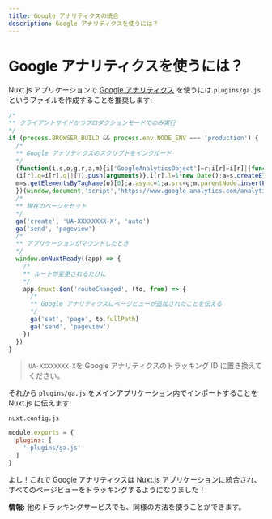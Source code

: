 ```yaml
---
title: Google アナリティクスの統合
description: Google アナリティクスを使うには？
---
```


<!-- title: Google Analytics Integration -->
<!-- description: How to use Google Analytics? -->

<!-- ## How to use Google Analytics? -->

# Google アナリティクスを使うには？

<!-- To use [Google Analytics](https://analytics.google.com/analytics/web/) with your nuxt.js application, we recommend to create a file `plugins/ga.js`: -->

Nuxt.js アプリケーションで [Google アナリティクス](https://analytics.google.com/analytics/web/) を使うには `plugins/ga.js` というファイルを作成することを推奨します:

<!-- ```js -->
<!-- /* -->
<!-- ** Only run on client-side and only in production mode -->
<!-- */ -->
<!-- if (process.BROWSER_BUILD && process.env.NODE_ENV === 'production') { -->
<!--   /* -->
<!--   ** Include Google Analytics Script -->
<!--   */ -->
<!--   (function(i,s,o,g,r,a,m){i['GoogleAnalyticsObject']=r;i[r]=i[r]||function(){ -->
<!--   (i[r].q=i[r].q||[]).push(arguments)},i[r].l=1*new Date();a=s.createElement(o), -->
<!--   m=s.getElementsByTagName(o)[0];a.async=1;a.src=g;m.parentNode.insertBefore(a,m) -->
<!--   })(window,document,'script','https://www.google-analytics.com/analytics.js','ga'); -->
<!--   /* -->
<!--   ** Set the current page -->
<!--   */ -->
<!--   ga('create', 'UA-XXXXXXXX-X', 'auto') -->
<!--   ga('send', 'pageview') -->
<!--   /* -->
<!--   ** When the app is mounted -->
<!--   */ -->
<!--   window.onNuxtReady((app) => { -->
<!--     /* -->
<!--     ** Every time the route changes -->
<!--     */ -->
<!--     app.$nuxt.$on('routeChanged', (to, from) => { -->
<!--       /* -->
<!--       ** We tell Google Analytic to add a page view -->
<!--       */ -->
<!--       ga('set', 'page', to.fullPath) -->
<!--       ga('send', 'pageview') -->
<!--     }) -->
<!--   }) -->
<!-- } -->
<!-- ``` -->

```js
/*
** クライアントサイドかつプロダクションモードでのみ実行
*/
if (process.BROWSER_BUILD && process.env.NODE_ENV === 'production') {
  /*
  ** Google アナリティクスのスクリプトをインクルード
  */
  (function(i,s,o,g,r,a,m){i['GoogleAnalyticsObject']=r;i[r]=i[r]||function(){
  (i[r].q=i[r].q||[]).push(arguments)},i[r].l=1*new Date();a=s.createElement(o),
  m=s.getElementsByTagName(o)[0];a.async=1;a.src=g;m.parentNode.insertBefore(a,m)
  })(window,document,'script','https://www.google-analytics.com/analytics.js','ga');
  /*
  ** 現在のページをセット
  */
  ga('create', 'UA-XXXXXXXX-X', 'auto')
  ga('send', 'pageview')
  /*
  ** アプリケーションがマウントしたとき
  */
  window.onNuxtReady((app) => {
    /*
    ** ルートが変更されるたびに
    */
    app.$nuxt.$on('routeChanged', (to, from) => {
      /*
      ** Google アナリティクスにページビューが追加されたことを伝える
      */
      ga('set', 'page', to.fullPath)
      ga('send', 'pageview')
    })
  })
}
```

<!-- \> Replace `UA-XXXXXXXX-X` by your Google Analytics tracking ID. -->

> `UA-XXXXXXXX-X`を Google アナリティクスのトラッキング ID に置き換えてください。

<!-- Then, we tell nuxt.js to import it in our main application: -->

それから `plugins/ga.js` をメインアプリケーション内でインポートすることを Nuxt.js に伝えます:

`nuxt.config.js`

```js
module.exports = {
  plugins: [
    '~plugins/ga.js'
  ]
}
```

<!-- Voilà, Google Analytics is integrated into your nuxt.js application and will track every page view! -->

よし！これで Google アナリティクスは Nuxt.js アプリケーションに統合され、すべてのページビューをトラッキングするようになりました！

<!-- <p class="Alert Alert--nuxt-green"><b>INFO:</b> you can use this method for any other tracking service.</p> -->

<p class="Alert Alert--nuxt-green"><b>情報:</b> 他のトラッキングサービスでも、同様の方法を使うことができます。</p>
